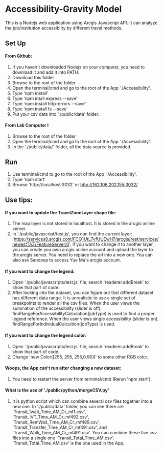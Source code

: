 # Accessibility-Gravity Model
This is a Nodejs web application using Arcgis Javascript API. It can analyze the job/institution accessibilty by different travel methods.
## Set Up
#### From Github:
1. If you haven't downloaded Nodejs on your computer, you need to download it and add it into PATH.
2. Download this folder
3. Browse to the root of the folder
4. Open the terminal/cmd and go to the root of the App './Accessibility'. 
5. Type 'npm install'
6. Type 'npm intall express --save'
7. Type 'npm install http-errors --save'
8. Type 'npm install fs --save'
9. Put your csv data into './public/data' folder.

#### From Lab Computer I
1. Browse to the root of the folder
2. Open the terminal/cmd and go to the root of the App './Accessibility'. 
3. In the './public/data/' folder, all the data source is provided.

## Run
1. Use terminal/cmd to go to the root of the App './Accessibility'. 
2. Type 'npm start'
2. Browse 'http://localhost:3032' or http://162.106.202.155:3032/

## Use tips:

#### If you want to update the TravelZoneLayer shape file:
 1. The map layer is not stored in localhost. It is stored in the arcgis online server.
 2. In './public/javascript/test.js', you can find the current layer: 'https://services8.arcgis.com/FCQ1UtL7vfUUEwH7/arcgis/rest/services/newestTAZ/FeatureServer/0'. If you want to change it to another layer, you can create you own arcgis online account and upload the layer to the arcgis server. You need to replace the url into a new one. You can also ask Sandeep to access Yue Ma's arcgis account.
#### If you want to change the legend:
1. Open './public/javascripts/test.js' file, search 'readerer.addBreak' to show that part of code.
2. After looking into the dataset, you can figure out that different dataset has different data range. It is unrealistic to use a single set of breakpoints to render all the csv files. When the user views the summation of the accessibility (slider is off), findRangeForAccessibilityCalculation(jobType) is used to find a proper legend reference. When the user views single accessibility (slider is on), findRangeForIndividualCalcultion(jobType) is used.

#### If you want to change the legend color:
1. Open './public/javascripts/test.js' file, search 'readerer.addBreak' to show that part of code.
2. Change 'new Color([255, 255, 255,0.90])' to some other RGB color.
      
#### Woops, the App can't run after changing a new dataset:
1. You need to restart the server from terminal/cmd (Rerun 'npm start').
#### What is the use of './public/python/mergeCSV.py'
1. It is python script which can combine several csv files together into a new one. In './public/data' folder, you can see there are 'Transit_1wait_Time_AM_Cr_mf1.csv', 'Transit_IVT_Time_AM_Cr_mf492.csv', 'Transit_RemWait_Time_AM_Cr_mf489.csv', 'Transit_Transfer_Time_AM_Cr_mf491.csv', and 'Transit_Walk_Time_AM_Cr_mf491.csv'. You can combine these five csv files into a single one 'Transit_Total_Time_AM.csv'. 'Transit_Total_Time_AM.csv' is the one used in the App.

